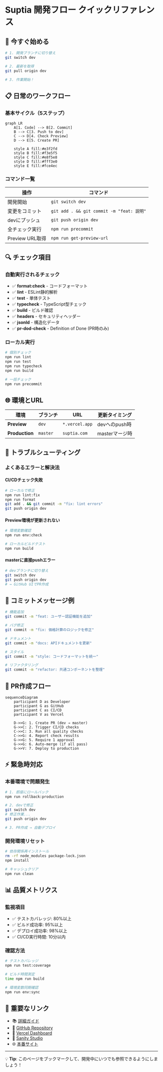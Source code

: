 # Suptia 開発フロー クイックリファレンス

## 🚀 今すぐ始める

```bash
# 1. 開発ブランチに切り替え
git switch dev

# 2. 最新を取得
git pull origin dev

# 3. 作業開始！
```

## 📋 日常のワークフロー

### 基本サイクル（5ステップ）

```mermaid
graph LR
    A[1. Code] --> B[2. Commit]
    B --> C[3. Push to dev]
    C --> D[4. Check Preview]
    D --> E[5. Create PR]

    style A fill:#e3f2fd
    style B fill:#f3e5f5
    style C fill:#e8f5e8
    style D fill:#fff3e0
    style E fill:#fce4ec
```

### コマンド一覧

| 操作            | コマンド                                  |
| --------------- | ----------------------------------------- |
| 開発開始        | `git switch dev`                          |
| 変更をコミット  | `git add . && git commit -m "feat: 説明"` |
| devにプッシュ   | `git push origin dev`                     |
| 全チェック実行  | `npm run precommit`                       |
| Preview URL取得 | `npm run get-preview-url`                 |

## 🔍 チェック項目

### 自動実行されるチェック

- ✅ **format:check** - コードフォーマット
- ✅ **lint** - ESLint静的解析
- ✅ **test** - 単体テスト
- ✅ **typecheck** - TypeScript型チェック
- ✅ **build** - ビルド確認
- ✅ **headers** - セキュリティヘッダー
- ✅ **jsonld** - 構造化データ
- ✅ **pr-dod-check** - Definition of Done (PR時のみ)

### ローカル実行

```bash
# 個別チェック
npm run lint
npm run test
npm run typecheck
npm run build

# 一括チェック
npm run precommit
```

## 🌐 環境とURL

| 環境           | ブランチ | URL            | 更新タイミング |
| -------------- | -------- | -------------- | -------------- |
| **Preview**    | `dev`    | `*.vercel.app` | devへのpush時  |
| **Production** | `master` | `suptia.com`   | masterマージ時 |

## 🚨 トラブルシューティング

### よくあるエラーと解決法

#### CI/CDチェック失敗

```bash
# ローカルで修正
npm run lint:fix
npm run format
git add . && git commit -m "fix: lint errors"
git push origin dev
```

#### Preview環境が更新されない

```bash
# 環境変数確認
npm run env:check

# ローカルビルドテスト
npm run build
```

#### masterに直接pushエラー

```bash
# devブランチに切り替え
git switch dev
git push origin dev
# → GitHub UIでPR作成
```

## 📝 コミットメッセージ例

```bash
# 機能追加
git commit -m "feat: ユーザー認証機能を追加"

# バグ修正
git commit -m "fix: 価格計算のロジックを修正"

# ドキュメント
git commit -m "docs: APIドキュメントを更新"

# スタイル
git commit -m "style: コードフォーマットを統一"

# リファクタリング
git commit -m "refactor: 共通コンポーネントを整理"
```

## 🔄 PR作成フロー

```mermaid
sequenceDiagram
    participant D as Developer
    participant G as GitHub
    participant C as CI/CD
    participant V as Vercel

    D->>G: 1. Create PR (dev → master)
    G->>C: 2. Trigger CI/CD checks
    C->>C: 3. Run all quality checks
    C->>G: 4. Report check results
    G->>G: 5. Require 1 approval
    G->>G: 6. Auto-merge (if all pass)
    G->>V: 7. Deploy to production
```

## ⚡ 緊急時対応

### 本番環境で問題発生

```bash
# 1. 即座にロールバック
npm run rollback:production

# 2. devで修正
git switch dev
# 修正作業...
git push origin dev

# 3. PR作成 → 自動デプロイ
```

### 開発環境リセット

```bash
# 依存関係再インストール
rm -rf node_modules package-lock.json
npm install

# キャッシュクリア
npm run clean
```

## 📊 品質メトリクス

### 監視項目

- ✅ テストカバレッジ: 80%以上
- ✅ ビルド成功率: 95%以上
- ✅ デプロイ成功率: 98%以上
- ✅ CI/CD実行時間: 10分以内

### 確認方法

```bash
# テストカバレッジ
npm run test:coverage

# ビルド時間測定
time npm run build

# 環境変数同期確認
npm run env:sync
```

## 🔗 重要なリンク

- 📚 [詳細ガイド](./DEVELOPMENT_WORKFLOW.md)
- 🐙 [GitHub Repository](https://github.com/your-org/suptia)
- 🚀 [Vercel Dashboard](https://vercel.com/your-team/suptia)
- 🎨 [Sanity Studio](https://your-project.sanity.studio)
- 🌐 [本番サイト](https://suptia.com)

---

💡 **Tip**: このページをブックマークして、開発中にいつでも参照できるようにしましょう！
